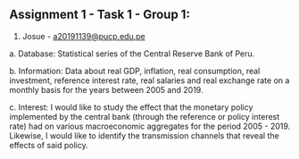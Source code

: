 ## Assignment 1 - Task 1 - Group 1:

1.	Josue - a20191139@pucp.edu.pe

a.	Database:  Statistical series of the Central Reserve Bank of Peru.

b.	Information:  Data about real GDP, inflation, real consumption, real investment, reference interest rate, real salaries and real exchange rate on a monthly basis for the years between 2005 and 2019.

c.	Interest: I would like to study the effect that the monetary policy implemented by the central bank (through the reference or policy interest rate) had on various macroeconomic aggregates for the period 2005 - 2019. Likewise, I would like to identify the transmission channels that reveal the effects of said policy.
